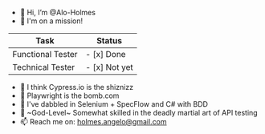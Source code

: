 - 👋 Hi, I’m @Alo-Holmes
- 👀 I'm on a mission!
  
 | Task                 | Status       |
|-----------------------|--------------|
| Functional Tester     | - [x] Done   |
| Technical Tester      | - [x] Not yet|

- 🌱 I think Cypress.io is the shiznizz
- 🌱 Playwright is the bomb.com
- 🌱 I've dabbled in Selenium + SpecFlow and C# with BDD
- 🌱 ~God-Level~ Somewhat skilled in the deadly martial art of API testing
- 📫 Reach me on: holmes.angelo@gmail.com

<!---
Alo-Holmes/Alo-Holmes is a ✨ special ✨ repository because its `README.md` (this file) appears on your GitHub profile.
You can click the Preview link to take a look at your changes.
--->
